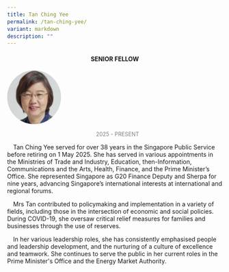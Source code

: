 ```yaml
---
title: Tan Ching Yee
permalink: /tan-ching-yee/
variant: markdown
description: ""
---
```

<style>
.fellow-image-pic {
	border-radius: 50%;
	height: 25% !important;
	width: 25% !important;
	}
	
fellow-img {
		text-align: center;
	}

.fellow-tenure {
	text-align: center;
	color: grey;
	font-size: 0.9em;
	}	
p {
	text-indent: 1em;
	}
</style>
<h4 style="text-align:center;">SENIOR FELLOW</h4>

<div class="fellow-img">
<img class="fellow-image-pic" src="/images/FellowshipImages/Fellowship_Tan_CY.jpg">
<p class="fellow-tenure">2025 - PRESENT</p>
</div>

<p>Tan Ching Yee served for over 38 years in the Singapore Public Service before retiring on 1 May 2025. She has served in various appointments in the Ministries of Trade and Industry, Education, then-Information, Communications and the Arts, Health, Finance, and the Prime Minister’s Office. She represented Singapore as G20 Finance Deputy and Sherpa for nine years, advancing Singapore’s international interests at international and regional forums.</p>

<p>Mrs Tan contributed to policymaking and implementation in a variety of fields, including those in the intersection of economic and social policies. During COVID-19, she oversaw critical relief measures for families and businesses through the use of reserves.</p>

<p>In her various leadership roles, she has consistently emphasised people and leadership development, and the nurturing of a culture of excellence and teamwork. She continues to serve the public in her current roles in the Prime Minister's Office and the Energy Market Authority.</p>